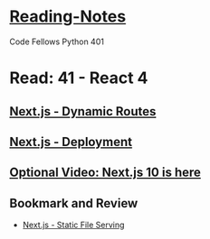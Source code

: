 # [Reading-Notes](https://alsosteve.github.io/reading-notes/)
Code Fellows Python 401

# Read: 41 - React 4

## [Next.js - Dynamic Routes](https://nextjs.org/learn/basics/dynamic-routes)

## [Next.js - Deployment](https://nextjs.org/learn/basics/deploying-nextjs-app)

## [Optional Video: Next.js 10 is here](https://www.youtube.com/watch?v=JWCS5IdECVI)

## Bookmark and Review
- [Next.js - Static File Serving](https://nextjs.org/docs/basic-features/static-file-serving)